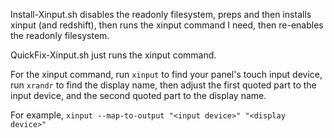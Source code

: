 Install-Xinput.sh disables the readonly filesystem, preps and then installs xinput (and redshift), then runs the xinput command I need, then re-enables the readonly filesystem.

QuickFix-Xinput.sh just runs the xinput command.

For the xinput command, run `xinput` to find your panel's touch input device, run `xrandr` to find the display name, then adjust the first quoted part to the input device, and the second quoted part to the display name.

For example, `xinput --map-to-output "<input device>" "<display device>"`

